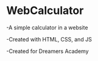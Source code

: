 # WebCalculator
-A simple calculator in a website

-Created with HTML, CSS, and JS

-Created for Dreamers Academy
